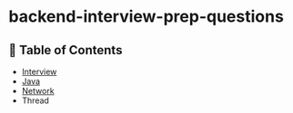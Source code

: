 # backend-interview-prep-questions


## 🚩 Table of Contents

- [Interview](./Interveiw/README.md)
- [Java](./Java/README.md)
- [Network](./Network/README.md)
- Thread
